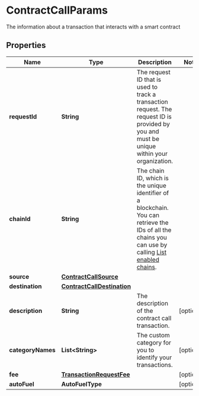 

# ContractCallParams

The information about a transaction that interacts with a smart contract

## Properties

| Name | Type | Description | Notes |
|------------ | ------------- | ------------- | -------------|
|**requestId** | **String** | The request ID that is used to track a transaction request. The request ID is provided by you and must be unique within your organization. |  |
|**chainId** | **String** | The chain ID, which is the unique identifier of a blockchain. You can retrieve the IDs of all the chains you can use by calling [List enabled chains](/v2/api-references/wallets/list-enabled-chains). |  |
|**source** | [**ContractCallSource**](ContractCallSource.md) |  |  |
|**destination** | [**ContractCallDestination**](ContractCallDestination.md) |  |  |
|**description** | **String** | The description of the contract call transaction. |  [optional] |
|**categoryNames** | **List&lt;String&gt;** | The custom category for you to identify your transactions. |  [optional] |
|**fee** | [**TransactionRequestFee**](TransactionRequestFee.md) |  |  [optional] |
|**autoFuel** | **AutoFuelType** |  |  [optional] |



